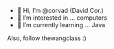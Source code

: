- 👋 Hi, I’m @corvad (David Cor.)
- 👀 I’m interested in ... computers
- 🌱 I’m currently learning ... Java

<!---
corvad/corvad is a ✨ special ✨ repository because its `README.md` (this file) appears on your GitHub profile.
You can click the Preview link to take a look at your changes.
--->

Also, follow thewangclass :)
